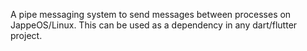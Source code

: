 A pipe messaging system to send messages between processes on JappeOS/Linux.
This can be used as a dependency in any dart/flutter project.